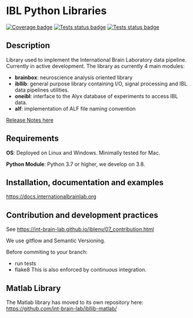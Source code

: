 # IBL Python Libraries 
[![Coverage badge](https://img.shields.io/endpoint.svg?url=https%3A%2F%2Fibllib.hooks.internationalbrainlab.org%2Fcoverage%2Fibllib%2Fmaster)](https://ibllib.hooks.internationalbrainlab.org/coverage/master) 
[![Tests status badge](https://img.shields.io/endpoint.svg?url=https%3A%2F%2Fibllib.hooks.internationalbrainlab.org%2Ftests%2Fibllib%2Fmaster)](https://ibllib.hooks.internationalbrainlab.org/logs/records/master)
[![Tests status badge](https://img.shields.io/endpoint?label=develop&url=https%3A%2F%2Fibllib.hooks.internationalbrainlab.org%2Ftests%2Fibllib%2Fdevelop)](https://ibllib.hooks.internationalbrainlab.org/logs/records/develop)

## Description
Library used to implement the International Brain Laboratory data pipeline. Currently in active development.
The library as currently 4 main modules:
-   **brainbox**: neuroscience analysis oriented library
-   **ibllib**: general purpose library containing I/O, signal processing and IBL data pipelines utilities.
-   **oneibl**: interface to the Alyx database of experiments to access IBL data.
-   **alf**: implementation of ALF file naming convention

[Release Notes here](release_notes.md)

## Requirements
**OS**: Deployed on Linux and Windows. Minimally tested for Mac.

**Python Module**: Python 3.7 or higher, we develop on 3.8.

## Installation, documentation and examples
https://docs.internationalbrainlab.org


## Contribution and development practices
See https://int-brain-lab.github.io/iblenv/07_contribution.html

We use gitflow and Semantic Versioning.

Before commiting to your branch:
-   run tests
-   flake8
This is also enforced by continuous integration.


## Matlab Library
The Matlab library has moved to its own repository here: https://github.com/int-brain-lab/ibllib-matlab/
